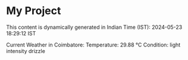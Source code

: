 # My Project

This content is dynamically generated in Indian Time (IST): 2024-05-23 18:29:12 IST


Current Weather in Coimbatore:
Temperature: 29.88 °C
Condition: light intensity drizzle
